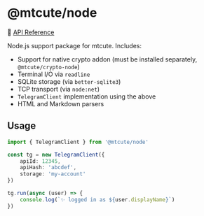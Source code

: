 # @mtcute/node

📖 [API Reference](https://ref.mtcute.dev/modules/_mtcute_node.html)

Node.js support package for mtcute. Includes:
- Support for native crypto addon (must be installed separately, `@mtcute/crypto-node`)
- Terminal I/O via `readline`
- SQLite storage (via `better-sqlite3`)
- TCP transport (via `node:net`)
- `TelegramClient` implementation using the above
- HTML and Markdown parsers

## Usage

```typescript
import { TelegramClient } from '@mtcute/node'

const tg = new TelegramClient({
    apiId: 12345,
    apiHash: 'abcdef',
    storage: 'my-account'
})

tg.run(async (user) => {
    console.log(`✨ logged in as ${user.displayName}`)
})
```
